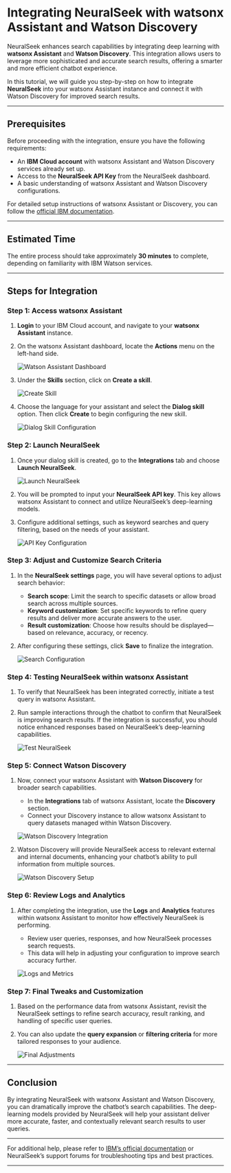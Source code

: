 # Integrating NeuralSeek with watsonx Assistant and Watson Discovery

NeuralSeek enhances search capabilities by integrating deep learning with **watsonx Assistant** and **Watson Discovery**. This integration allows users to leverage more sophisticated and accurate search results, offering a smarter and more efficient chatbot experience.

In this tutorial, we will guide you step-by-step on how to integrate **NeuralSeek** into your watsonx Assistant instance and connect it with Watson Discovery for improved search results.

---

## Prerequisites

Before proceeding with the integration, ensure you have the following requirements:

- An **IBM Cloud account** with watsonx Assistant and Watson Discovery services already set up.
- Access to the **NeuralSeek API Key** from the NeuralSeek dashboard.
- A basic understanding of watsonx Assistant and Watson Discovery configurations.

For detailed setup instructions of watsonx Assistant or Discovery, you can follow the [official IBM documentation](https://cloud.ibm.com/docs/watson-assistant).

---

## Estimated Time

The entire process should take approximately **30 minutes** to complete, depending on familiarity with IBM Watson services.

---

## Steps for Integration

### Step 1: Access watsonx Assistant

1. **Login** to your IBM Cloud account, and navigate to your **watsonx Assistant** instance.
2. On the watsonx Assistant dashboard, locate the **Actions** menu on the left-hand side.

   ![Watson Assistant Dashboard](link_to_image_1)

3. Under the **Skills** section, click on **Create a skill**.

   ![Create Skill](link_to_image_2)

4. Choose the language for your assistant and select the **Dialog skill** option. Then click **Create** to begin configuring the new skill.

   ![Dialog Skill Configuration](link_to_image_3)

### Step 2: Launch NeuralSeek

1. Once your dialog skill is created, go to the **Integrations** tab and choose **Launch NeuralSeek**.

   ![Launch NeuralSeek](link_to_image_4)

2. You will be prompted to input your **NeuralSeek API key**. This key allows watsonx Assistant to connect and utilize NeuralSeek’s deep-learning models.

3. Configure additional settings, such as keyword searches and query filtering, based on the needs of your assistant.

   ![API Key Configuration](link_to_image_5)

### Step 3: Adjust and Customize Search Criteria

1. In the **NeuralSeek settings** page, you will have several options to adjust search behavior:
   - **Search scope**: Limit the search to specific datasets or allow broad search across multiple sources.
   - **Keyword customization**: Set specific keywords to refine query results and deliver more accurate answers to the user.
   - **Result customization**: Choose how results should be displayed—based on relevance, accuracy, or recency.

2. After configuring these settings, click **Save** to finalize the integration.

   ![Search Configuration](link_to_image_6)

### Step 4: Testing NeuralSeek within watsonx Assistant

1. To verify that NeuralSeek has been integrated correctly, initiate a test query in watsonx Assistant.
2. Run sample interactions through the chatbot to confirm that NeuralSeek is improving search results. If the integration is successful, you should notice enhanced responses based on NeuralSeek’s deep-learning capabilities.

   ![Test NeuralSeek](link_to_image_7)

### Step 5: Connect Watson Discovery

1. Now, connect your watsonx Assistant with **Watson Discovery** for broader search capabilities.
   - In the **Integrations** tab of watsonx Assistant, locate the **Discovery** section.
   - Connect your Discovery instance to allow watsonx Assistant to query datasets managed within Watson Discovery.

   ![Watson Discovery Integration](link_to_image_8)

2. Watson Discovery will provide NeuralSeek access to relevant external and internal documents, enhancing your chatbot’s ability to pull information from multiple sources.

   ![Watson Discovery Setup](link_to_image_9)

### Step 6: Review Logs and Analytics

1. After completing the integration, use the **Logs** and **Analytics** features within watsonx Assistant to monitor how effectively NeuralSeek is performing.
   - Review user queries, responses, and how NeuralSeek processes search requests.
   - This data will help in adjusting your configuration to improve search accuracy further.

   ![Logs and Metrics](link_to_image_10)

### Step 7: Final Tweaks and Customization

1. Based on the performance data from watsonx Assistant, revisit the NeuralSeek settings to refine search accuracy, result ranking, and handling of specific user queries.
2. You can also update the **query expansion** or **filtering criteria** for more tailored responses to your audience.

   ![Final Adjustments](link_to_image_11)

---

## Conclusion

By integrating NeuralSeek with watsonx Assistant and Watson Discovery, you can dramatically improve the chatbot’s search capabilities. The deep-learning models provided by NeuralSeek will help your assistant deliver more accurate, faster, and contextually relevant search results to user queries.

---

For additional help, please refer to [IBM’s official documentation](https://cloud.ibm.com/docs) or NeuralSeek’s support forums for troubleshooting tips and best practices.

---

 

 

 

 
 
